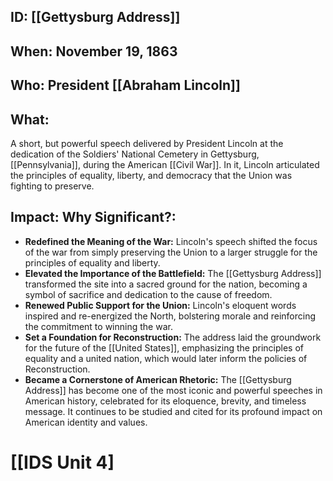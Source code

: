 ## ID: [[Gettysburg Address]] 
## When: November 19, 1863

## Who: President [[Abraham Lincoln]] 
## What: 
A short, but powerful speech delivered by President Lincoln at the dedication of the Soldiers' National Cemetery in Gettysburg, [[Pennsylvania]], during the American [[Civil War]]. In it, Lincoln articulated the principles of equality, liberty, and democracy that the Union was fighting to preserve.

## Impact: Why Significant?:

* **Redefined the Meaning of the War:** Lincoln's speech shifted the focus of the war from simply preserving the Union to a larger struggle for the principles of equality and liberty.
* **Elevated the Importance of the Battlefield:** The [[Gettysburg Address]] transformed the site into a sacred ground for the nation, becoming a symbol of sacrifice and dedication to the cause of freedom.
* **Renewed Public Support for the Union:** Lincoln's eloquent words inspired and re-energized the North, bolstering morale and reinforcing the commitment to winning the war.
* **Set a Foundation for Reconstruction:** The address laid the groundwork for the future of the [[United States]], emphasizing the principles of equality and a united nation, which would later inform the policies of Reconstruction.
* **Became a Cornerstone of American Rhetoric:** The [[Gettysburg Address]] has become one of the most iconic and powerful speeches in American history, celebrated for its eloquence, brevity, and timeless message. It continues to be studied and cited for its profound impact on American identity and values. 

# [[IDS Unit 4]